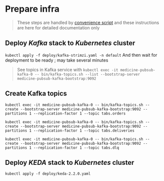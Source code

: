 # Prepare infra
> These steps are handled by [convenience script](../make_infra.sh) and these instructions are here for detailed documentation only

## Deploy *Kafka* stack to *Kubernetes* cluster
`kubectl apply -f deploy/kafka-strimzi.yaml -n default`
And then wait for deployment to be ready ; may take several minutes

> See topics in Kafka service with `kubectl exec -it medicine-pubsub-kafka-0 -- bin/kafka-topics.sh --list --bootstrap-server medicine-pubsub-kafka-bootstrap:9092`

## Create Kafka topics
```shell
kubectl exec -it medicine-pubsub-kafka-0 -- bin/kafka-topics.sh --create --bootstrap-server medicine-pubsub-kafka-bootstrap:9092 --partitions 1 --replication-factor 1 --topic tabs.orders

kubectl exec -it medicine-pubsub-kafka-0 -- bin/kafka-topics.sh --create --bootstrap-server medicine-pubsub-kafka-bootstrap:9092 --partitions 1 --replication-factor 1 --topic tabs.deliveries

kubectl exec -it medicine-pubsub-kafka-0 -- bin/kafka-topics.sh --create --bootstrap-server medicine-pubsub-kafka-bootstrap:9092 --partitions 1 --replication-factor 1 --topic tabs.dlq
```

## Deploy *KEDA* stack to *Kubernetes* cluster
`kubectl apply -f deploy/keda-2.2.0.yaml`
